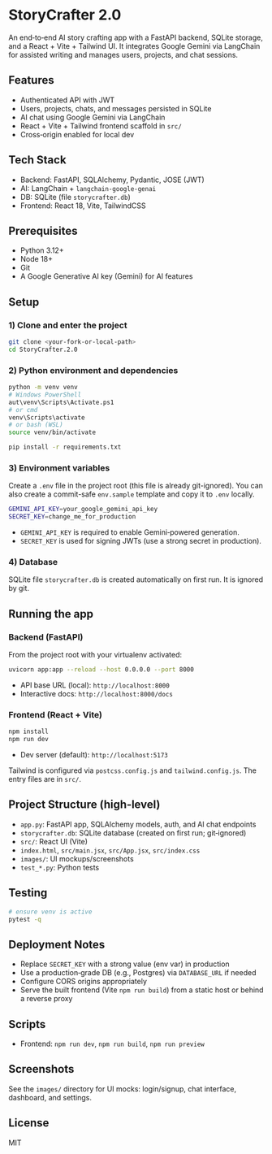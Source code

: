 # StoryCrafter 2.0

An end‑to‑end AI story crafting app with a FastAPI backend, SQLite storage, and a React + Vite + Tailwind UI. It integrates Google Gemini via LangChain for assisted writing and manages users, projects, and chat sessions.

## Features
- Authenticated API with JWT
- Users, projects, chats, and messages persisted in SQLite
- AI chat using Google Gemini via LangChain
- React + Vite + Tailwind frontend scaffold in `src/`
- Cross‑origin enabled for local dev

## Tech Stack
- Backend: FastAPI, SQLAlchemy, Pydantic, JOSE (JWT)
- AI: LangChain + `langchain-google-genai`
- DB: SQLite (file `storycrafter.db`)
- Frontend: React 18, Vite, TailwindCSS

## Prerequisites
- Python 3.12+
- Node 18+
- Git
- A Google Generative AI key (Gemini) for AI features

## Setup

### 1) Clone and enter the project
```bash
git clone <your-fork-or-local-path>
cd StoryCrafter.2.0
```

### 2) Python environment and dependencies
```bash
python -m venv venv
# Windows PowerShell
aut\venv\Scripts\Activate.ps1
# or cmd
venv\Scripts\activate
# or bash (WSL)
source venv/bin/activate

pip install -r requirements.txt
```

### 3) Environment variables
Create a `.env` file in the project root (this file is already git-ignored). You can also create a commit-safe `env.sample` template and copy it to `.env` locally.
```bash
GEMINI_API_KEY=your_google_gemini_api_key
SECRET_KEY=change_me_for_production
```
- `GEMINI_API_KEY` is required to enable Gemini‑powered generation.
- `SECRET_KEY` is used for signing JWTs (use a strong secret in production).

### 4) Database
SQLite file `storycrafter.db` is created automatically on first run. It is ignored by git.

## Running the app

### Backend (FastAPI)
From the project root with your virtualenv activated:
```bash
uvicorn app:app --reload --host 0.0.0.0 --port 8000
```
- API base URL (local): `http://localhost:8000`
- Interactive docs: `http://localhost:8000/docs`

### Frontend (React + Vite)
```bash
npm install
npm run dev
```
- Dev server (default): `http://localhost:5173`

Tailwind is configured via `postcss.config.js` and `tailwind.config.js`. The entry files are in `src/`.

## Project Structure (high‑level)
- `app.py`: FastAPI app, SQLAlchemy models, auth, and AI chat endpoints
- `storycrafter.db`: SQLite database (created on first run; git‑ignored)
- `src/`: React UI (Vite)
- `index.html`, `src/main.jsx`, `src/App.jsx`, `src/index.css`
- `images/`: UI mockups/screenshots
- `test_*.py`: Python tests

## Testing
```bash
# ensure venv is active
pytest -q
```

## Deployment Notes
- Replace `SECRET_KEY` with a strong value (env var) in production
- Use a production‑grade DB (e.g., Postgres) via `DATABASE_URL` if needed
- Configure CORS origins appropriately
- Serve the built frontend (Vite `npm run build`) from a static host or behind a reverse proxy

## Scripts
- Frontend: `npm run dev`, `npm run build`, `npm run preview`

## Screenshots
See the `images/` directory for UI mocks: login/signup, chat interface, dashboard, and settings.

## License
MIT 